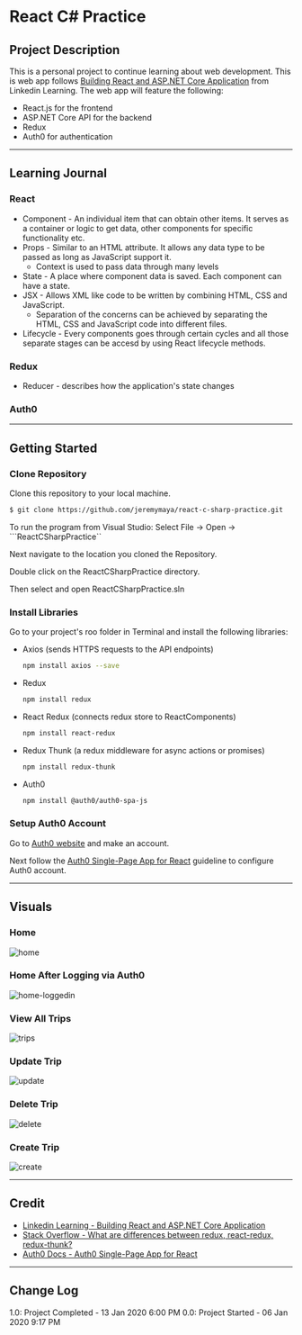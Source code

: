 # React C\# Practice

## Project Description
This is a personal project to continue learning about web development. This is web app follows [Building React and ASP.NET Core Application](https://www.linkedin.com/learning/building-react-and-asp-dot-net-core-applications) from Linkedin Learning. The web app will feature the following:
* React.js for the frontend
* ASP.NET Core API for the backend
* Redux
* Auth0 for authentication

---

## Learning Journal
### React
* Component -  An individual item that can obtain other items. It serves as a container or logic to get data, other components for specific functionality etc. 
* Props - Similar to an HTML attribute. It allows any data type to be passed as long as JavaScript support it. 
  * Context is used to pass data through many levels
* State - A place where component data is saved. Each component can have a state.
* JSX - Allows XML like code to be written by combining HTML, CSS and JavaScript.
  * Separation of the concerns can be achieved by separating the HTML, CSS and JavaScript code into different files. 
* Lifecycle - Every components goes through certain cycles and all those separate stages can be accesd by using React lifecycle methods.
### Redux
* Reducer - describes how the application's state changes
### Auth0

---

## Getting Started
### Clone Repository
Clone this repository to your local machine.
```bash
$ git clone https://github.com/jeremymaya/react-c-sharp-practice.git
```

To run the program from Visual Studio:
Select File -> Open -> ```ReactCSharpPractice``

Next navigate to the location you cloned the Repository.

Double click on the ReactCSharpPractice directory.

Then select and open ReactCSharpPractice.sln

### Install Libraries
Go to your project's roo folder in Terminal and install the following libraries:
* Axios (sends HTTPS requests to the API endpoints)
    ```bash
    npm install axios --save
* Redux
    ```bash
    npm install redux
    ```
* React Redux (connects redux store to ReactComponents)
    ```bash
    npm install react-redux
    ```
* Redux Thunk (a redux middleware for async actions or promises)
    ```bash
    npm install redux-thunk
    ```
* Auth0
    ```bash
    npm install @auth0/auth0-spa-js
    ```
### Setup Auth0 Account
Go to [Auth0 website](https://auth0.com/) and make an account.

Next follow the [Auth0 Single-Page App for React](https://auth0.com/docs/quickstart/spa/react) guideline to configure Auth0 account.

---

## Visuals
### Home
![home](https://github.com/jeremymaya/react-c-sharp-practice/blob/master/Assets/home.png)
### Home After Logging via Auth0
![home-loggedin](https://github.com/jeremymaya/react-c-sharp-practice/blob/master/Assets/home-loggedin.png)
### View All Trips
![trips](https://github.com/jeremymaya/react-c-sharp-practice/blob/master/Assets/trips.png)
### Update Trip
![update](https://github.com/jeremymaya/react-c-sharp-practice/blob/master/Assets/update.png)
### Delete Trip
![delete](https://github.com/jeremymaya/react-c-sharp-practice/blob/master/Assets/delete.png)
### Create Trip
![create](https://github.com/jeremymaya/react-c-sharp-practice/blob/master/Assets/create.png)

---

## Credit
* [Linkedin Learning - Building React and ASP.NET Core Application](https://www.linkedin.com/learning/building-react-and-asp-dot-net-core-applications)  
* [Stack Overflow - What are differences between redux, react-redux, redux-thunk?](https://stackoverflow.com/questions/38405571/what-are-differences-between-redux-react-redux-redux-thunk)
* [Auth0 Docs - Auth0 Single-Page App for React](https://auth0.com/docs/quickstart/spa/react)

---

## Change Log
1.0: Project Completed - 13 Jan 2020 6:00 PM
0.0: Project Started - 06 Jan 2020 9:17 PM

